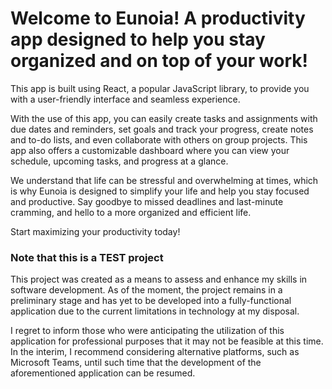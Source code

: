 # Welcome to Eunoia! A productivity app designed to help you stay organized and on top of your work! 
This app is built using React, a popular JavaScript library, to provide you with a user-friendly interface and seamless experience.

With the use of this app, you can easily create tasks and assignments with due dates and reminders, set goals and track your progress, create notes and to-do lists, and even collaborate with others on group projects. This app also offers a customizable dashboard where you can view your schedule, upcoming tasks, and progress at a glance.

We understand that life can be stressful and overwhelming at times, which is why Eunoia is designed to simplify your life and help you stay focused and productive. Say goodbye to missed deadlines and last-minute cramming, and hello to a more organized and efficient life.

Start maximizing your productivity today!

### Note that this is a TEST project
This project was created as a means to assess and enhance my skills in software development. As of the moment, the project remains in a preliminary stage and has yet to be developed into a fully-functional application due to the current limitations in technology at my disposal.

I regret to inform those who were anticipating the utilization of this application for professional purposes that it may not be feasible at this time. In the interim, I recommend considering alternative platforms, such as Microsoft Teams, until such time that the development of the aforementioned application can be resumed.
